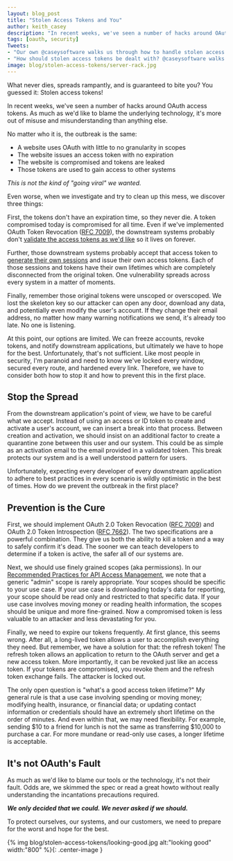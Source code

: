 ```yaml
---
layout: blog_post
title: "Stolen Access Tokens and You"
author: keith_casey
description: "In recent weeks, we've seen a number of hacks around OAuth access tokens. As much as we'd like to blame the underlying technology, it's more out of misuse and misunderstanding than anything else."
tags: [oauth, security]
Tweets:
- "Our own @caseysoftware walks us through how to handle stolen access tokens 🔓 #oauth #security"
- "How should stolen access tokens be dealt with? @caseysoftware walks us through it ➡"
image: blog/stolen-access-tokens/server-rack.jpg
---
```



What never dies, spreads rampantly, and is guaranteed to bite you? You guessed it: Stolen access tokens!

In recent weeks, we've seen a number of hacks around OAuth access tokens. As much as we'd like to blame the underlying technology, it's more out of misuse and misunderstanding than anything else.

No matter who it is, the outbreak is the same:

* A website uses OAuth with little to no granularity in scopes
* The website issues an access token with no expiration
* The website is compromised and tokens are leaked
* Those tokens are used to gain access to other systems

*This is not the kind of "going viral" we wanted.*

Even worse, when we investigate and try to clean up this mess, we discover three things:

First, the tokens don't have an expiration time, so they never die. A token compromised today is compromised for all time. Even if we've implemented OAuth Token Revocation ([RFC 7009](https://tools.ietf.org/html/rfc7009)), the downstream systems probably don't [validate the access tokens as we'd like](https://developer.okta.com/authentication-guide/tokens/validating-access-tokens) so it lives on forever.

Further, those downstream systems probably accept that access token to [generate their own sessions](https://www.wired.com/story/facebook-hack-single-sign-on-data-exposed/) and issue their own access tokens. Each of those sessions and tokens have their own lifetimes which are completely disconnected from the original token. One vulnerability spreads across every system in a matter of moments.

Finally, remember those original tokens were unscoped or overscoped. We lost the skeleton key so our attacker can open any door, download any data, and potentially even modify the user's account. If they change their email address, no matter how many warning notifications we send, it's already too late. No one is listening.

At this point, our options are limited. We can freeze accounts, revoke tokens, and notify downstream applications, but ultimately we have to hope for the best. Unfortunately, that's not sufficient. Like most people in security, I'm paranoid and need to know we've locked every window, secured every route, and hardened every link. Therefore, we have to consider both how to stop it and how to prevent this in the first place.

## Stop the Spread

From the downstream application's point of view, we have to be careful what we accept. Instead of using an access or ID token to create and activate a user's account, we can insert a break into that process. Between creation and activation, we should insist on an additional factor to create a quarantine zone between this user and our system. This could be as simple as an activation email to the email provided in a validated token. This break protects our system and is a well understood pattern for users.

Unfortunately, expecting every developer of every downstream application to adhere to best practices in every scenario is wildly optimistic in the best of times. How do we prevent the outbreak in the first place?

## Prevention is the Cure

First, we should implement OAuth 2.0 Token Revocation ([RFC 7009](https://tools.ietf.org/html/rfc7009)) and OAuth 2.0 Token Introspection ([RFC 7662](https://tools.ietf.org/html/rfc7662)). The two specifications are a powerful combination. They give us both the ability to kill a token and a way to safely confirm it's dead. The sooner we can teach developers to determine if a token is active, the safer all of our systems are.

Next, we should use finely grained scopes (aka permissions). In our [Recommended Practices for API Access Management](https://developer.okta.com/use_cases/api_access_management/#authorization-server), we note that a generic "admin" scope is rarely appropriate. Your scopes should be specific to your use case. If your use case is downloading today's data for reporting, your scope should be read only and restricted to that specific data. If your use case involves moving money or reading health information, the scopes should be unique and more fine-grained. Now a compromised token is less valuable to an attacker and less devastating for you.

Finally, we need to expire our tokens frequently. At first glance, this seems wrong. After all, a long-lived token allows a user to accomplish everything they need. But remember, we have a solution for that: the refresh token! The refresh token allows an application to return to the OAuth server and get a new access token. More importantly, it can be revoked just like an access token. If your tokens are compromised, you revoke them and the refresh token exchange fails. The attacker is locked out.

The only open question is "what's a good access token lifetime?" My general rule is that a use case involving spending or moving money; modifying health, insurance, or financial data; or updating contact information or credentials should have an extremely short lifetime on the order of minutes. And even within that, we may need flexibility. For example, sending $10 to a friend for lunch is not the same as transferring $10,000 to purchase a car. For more mundane or read-only use cases, a longer lifetime is acceptable.

## It's not OAuth's Fault

As much as we'd like to blame our tools or the technology, it's not their fault. Odds are, we skimmed the spec or read a great howto without really understanding the incantations precautions required.

***We only decided that we could. We never asked if we should.***

To protect ourselves, our systems, and our customers, we need to prepare for the worst and hope for the best.

{% img blog/stolen-access-tokens/looking-good.jpg alt:"looking good" width:"800" %}{: .center-image }
